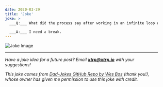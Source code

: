 ```yaml
---
date: 2020-03-29
title: 'Joke'
joke: >
  ___Q:___ What did the process say after working in an infinite loop all day?
  
  ___A:___ I need a break.
---
```


![Joke Image](https://private.xtrp.io/projects/DailyDeveloperJokes/public_image_server/images/5e12594523a5e.png)

---
*Have a joke idea for a future post? Email **[xtrp@xtrp.io](mailto:xtrp@xtrp.io)** with your suggestions!*

*This joke comes from [Dad-Jokes GitHub Repo by Wes Bos](https://github.com/wesbos/dad-jokes) (thank you!), whose owner has given me permission to use this joke with credit.*

<!-- 
Joke text:
**Q:** What did the process say after working in an infinite loop all day?

**A:** I need a break.
 -->

